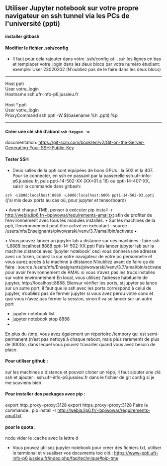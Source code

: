 ## Utiliser Jupyter notebook sur votre propre navigateur en ssh tunnel via les PCs de l'université (ppti) 

#### installer gitbash
#### Modifier le fichier .ssh/config 
- Il faut pour cela rajouter dans votre .ssh/config `cd .ssh` les lignes en bas et remplacer votre_login dans les deux blocs par votre numéro étudiant:  
exemple: User 23020202 (N'oubliez pas de le faire dans les deux blocs)

----------------------------------------------------
Host ppti  
User votre_login  
Hostname ssh.ufr-info-p6.jussieu.fr
<br/><br/>
Host *.ppti  
User votre_login  
ProxyCommand ssh ppti -W $(basename %h .ppti):%p  

----------------------------------------------------

#### Créer une clé shh d’abord `ssh-keygen -o`
documentation: https://git-scm.com/book/en/v2/Git-on-the-Server-Generating-Your-SSH-Public-Key

#### Tester SSH
- Deux salles de la ppti sont équipées de bons GPUs : la 502 et la 407. Pour se connecter, en ssh en passant par la passerelle ssh.ufr-info-p6.jussieu.fr,  puis ppti-14-502-XX (XX=01 à 16) ou ppti-14-407-XX, saisir la commande dans gitbash: 

`ssh -L8888:localhost:8888 -L6006:localhost:6006 ppti-14-502-03.ppti` 
(j'ai mis deux ports au cas où, pour jupyter et tensorboard)


•  Avant chaque TME, penser à exécuter pip install -r http://webia.lip6.fr/~bpiwowar/requirements-amal.txt afin de profiter de l’environnement avec tous les modules installés. 
•  Sur les machines de la ppti, l’environnement peut être activé en exécutant : source /users/nfs/Enseignants/piwowarski/venv/3.7/amal/bin/activate
•  

•  Vous pouvez lancer un jupyter lab a distance sur ces machines : 
faire ssh -L8888:localhost:8888 ppti-14-502-XX.ppti
Puis lancer jupyter lab sur la machine distance avec ‘jupyter notebook’ ceci vous donnera une adresse avec un token,
 copiez la sur votre navigateur de votre pc personnelle et vous aurez accès à la machine à dtistance
N’oubliez avant de faire ça de faire : source /users/nfs/Enseignants/piwowarski/venv/3.7/amal/bin/activate pour avoir l’environnement de AMAL si vous n’avez pas les trucs installés sur votre environnement
En local, vous utilisez l’adresse habituelle de jupyter, http://localhost:8888.
Biensur vérifier les ports, si jupyter se lance sur un autre port, il faut que le ssh avec les ports correspond à celui de jupyter, n’oubliez pas de fermer jupyter si vous avez perdu votre conx et que vous n’avez pas fermer la session, sinon il va se lancer sur un autre port
-	jupyter notebook list
-	jupyter notebook stop 8888
-	


En plus du /tmp, vous avez également un répertoire /tempory qui est semi-permanent (n’est pas nettoyé à chaque reboot, mais plus rarement) de plus de 300Go, dans lequel vous pouvez travailler quand vous avez besoin de place.

#### Pour utiliser github :
sur les machines à distance et pouvoir cloner un répo, il faut ajouter une clé ssh et ajouter  :  ssh.ufr-info-p6.jussieu.fr  dans le fichier de git config si je me souviens bien

#### Pour installer des packages avec pip :
export http_proxy=proxy:3128
export https_proxy=proxy:3128
Faire la commande : 
pip install -r http://webia.lip6.fr/~bpiwowar/requirements-amal.txt

#### pour le quota :
ncdu 
vider le .cache avec la lettre d

-	Vous pouvez utilisez jupyter notebook pour créer des fichiers txt, utiliser le termional et visualiser vos documents
too old :
https://www-ppti.ufr-info-p6.jussieu.fr/index.php/faq/technique#pip-tme
